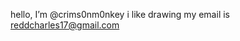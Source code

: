 hello, I’m @crims0nm0nkey
i like drawing
my email is reddcharles17@gmail.com

<!---
crims0nm0nkey/crims0nm0nkey is a ✨ special ✨ repository because its `README.md` (this file) appears on your GitHub profile.
You can click the Preview link to take a look at your changes.
--->

